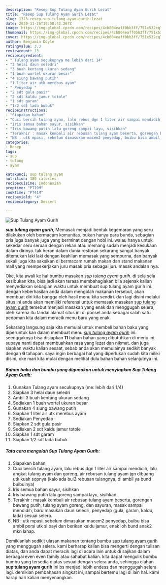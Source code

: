 ```yaml
---
description: "Resep Sup Tulang Ayam Gurih Lezat"
title: "Resep Sup Tulang Ayam Gurih Lezat"
slug: 1323-resep-sup-tulang-ayam-gurih-lezat
date: 2020-11-26T19:58:43.267Z
image: https://img-global.cpcdn.com/recipes/4cb804eaff0bb3ff/751x532cq70/sup-tulang-ayam-gurih-foto-resep-utama.jpg
thumbnail: https://img-global.cpcdn.com/recipes/4cb804eaff0bb3ff/751x532cq70/sup-tulang-ayam-gurih-foto-resep-utama.jpg
cover: https://img-global.cpcdn.com/recipes/4cb804eaff0bb3ff/751x532cq70/sup-tulang-ayam-gurih-foto-resep-utama.jpg
author: Benjamin Doyle
ratingvalue: 3.3
reviewcount: 13
recipeingredient:
- " Tulang ayam secukupnya me lebih dari 14"
- "3 helai daun seledri"
- "3 buah kentang ukuran sedang"
- "1 buah wortel ukuran besar"
- "4 siung bawang putih"
- "1 liter air utk merebus ayam"
- " Penyedap "
- "2 sdt gula pasir"
- "2 sdt kaldu jamur totole"
- "1 sdt garam"
- "1/2 sdt lada bubuk"
recipeinstructions:
- "Siapakan bahan"
- "Cuci bersih tulang ayam, lalu rebus dgn 1 liter air sampai mendidih, lalu angkat tulang ayam dan goreng, air rebusan tulang ayam jgn dibuang utk kuah sopnya (kalo ada bui2 rebusan tulangnya, di ambil ya bund buibuinya)"
- "Iris semua bahan sayur, sisihkan"
- "Iris bawang putih lalu goreng sampai layu, sisihkan"
- "Terakhir : masak kembali air rebusan tulang ayam beserta, gorengan bawang putih, tulang ayam goreng, dan sayuran, masak sampai mendidih, baru masukan daun seledri, penyedap (gula, garam, kaldu, lada) sesuai selera."
- "NB : utk mpasi, sebelum dimasukan macem2 penyedap, buibu bisa ambil porsi utk si bayi dan berikan kaldu jamur, enak loh bund anak2 mkn lahap."
categories:
- Resep
tags:
- sup
- tulang
- ayam

katakunci: sup tulang ayam 
nutrition: 180 calories
recipecuisine: Indonesian
preptime: "PT19M"
cooktime: "PT41M"
recipeyield: "4"
recipecategory: Dessert

---
```



![Sup Tulang Ayam Gurih](https://img-global.cpcdn.com/recipes/4cb804eaff0bb3ff/751x532cq70/sup-tulang-ayam-gurih-foto-resep-utama.jpg)

<b><i>sup tulang ayam gurih</i></b>, Memasak menjadi bentuk kegemaran yang seru dilakukan oleh bermacam komunitas. bukan hanya para bunda, sebagian pria juga banyak juga yang berminat dengan hobi ini. walau hanya untuk sekedar seru seruan dengan rekan atau memang sudah menjadi kesukaan dalam dirinya. tak heran dalam dunia restoran sekarang sangat banyak ditemukan laki laki dengan keahlian memasak yang sempurna, dan banyak sekali juga kita saksikan di bermacam rumah makan dan stand makanan mall yang mempekerjakan juru masak pria sebagai juru masak andalan nya.



Oke, kita awali ke hal bumbu masakan <i>sup tulang ayam gurih</i>. di sela sela kesibukan kita, bisa jadi akan terasa membahagiakan bila sejenak kalian menyediakan sebagian waktu untuk membuat sup tulang ayam gurih ini. dengan keberhasilan anda dalam mengolah makanan tersebut, akan membuat diri kita bangga oleh hasil menu kita sendiri. dan lagi disini melalui situs ini anda akan memiliki referensi untuk memasak masakan <u>sup tulang ayam gurih</u> tersebut menjadi masakan yang enak dan menggugah selera, oleh karena itu tandai alamat situs ini di ponsel anda sebagai salah satu pedoman kita dalam meracik menu baru yang enak.


Sekarang langsung saja kita memulai untuk membeli bahan baku yang diperuntuk kan dalam membuat menu <u><i>sup tulang ayam gurih</i></u> ini. seenggaknya bisa disiapkan <b>11</b> bahan bahan yang dibutuhkan di menu ini. supaya nanti dapat membuahkan rasa yang lezat dan nikmat. dan juga siapkan waktu kalian sesaat, sebab anda akan memulainya sedikit banyak dengan <b>6</b> tahapan. saya ingin berbagai hal yang diperlukan sudah kita miliki disini, oke mari kita mulai dengan melihat dulu bahan bahan selanjutnya ini.

<!--inarticleads1-->

##### Bahan baku dan bumbu yang digunakan untuk menyiapkan Sup Tulang Ayam Gurih:

1. Gunakan  Tulang ayam secukupnya (me: lebih dari 1/4)
1. Siapkan 3 helai daun seledri
1. Ambil 3 buah kentang ukuran sedang
1. Sediakan 1 buah wortel ukuran besar
1. Gunakan 4 siung bawang putih
1. Siapkan 1 liter air utk merebus ayam
1. Sediakan  Penyedap :
1. Siapkan 2 sdt gula pasir
1. Sediakan 2 sdt kaldu jamur totole
1. Siapkan 1 sdt garam
1. Siapkan 1/2 sdt lada bubuk




<!--inarticleads2-->

##### Tata cara mengolah Sup Tulang Ayam Gurih:

1. Siapakan bahan
1. Cuci bersih tulang ayam, lalu rebus dgn 1 liter air sampai mendidih, lalu angkat tulang ayam dan goreng, air rebusan tulang ayam jgn dibuang utk kuah sopnya (kalo ada bui2 rebusan tulangnya, di ambil ya bund buibuinya)
1. Iris semua bahan sayur, sisihkan
1. Iris bawang putih lalu goreng sampai layu, sisihkan
1. Terakhir : masak kembali air rebusan tulang ayam beserta, gorengan bawang putih, tulang ayam goreng, dan sayuran, masak sampai mendidih, baru masukan daun seledri, penyedap (gula, garam, kaldu, lada) sesuai selera.
1. NB : utk mpasi, sebelum dimasukan macem2 penyedap, buibu bisa ambil porsi utk si bayi dan berikan kaldu jamur, enak loh bund anak2 mkn lahap.




Demikianlah sedikit ulasan makanan tentang bumbu <u>sup tulang ayam gurih</u> yang menggugah selera. kami berharap kalian bisa mengerti dengan tulisan diatas, dan anda dapat meracik lagi di acara lain untuk di sajikan dalam berbagai even even family atau sahabat kalian. kita dapat mengulik bumbu bumbu yang tersedia diatas sesuai dengan selera anda, sehingga olahan <b>sup tulang ayam gurih</b> ini bs menjadi lebih endess dan menggugah selera lagi. demikian pembahasan singkat ini, sampai bertemu lagi di lain hal. kami harap hari kalian menyenangkan.
